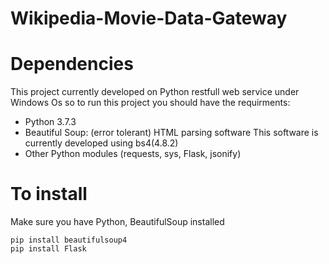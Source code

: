 # Wikipedia-Movie-Data-Gateway
 
# Dependencies
This project currently developed  on Python restfull web service under Windows Os so to run this project you should have the requirments:

- Python 3.7.3
- Beautiful Soup: (error tolerant) HTML parsing software This software is currently developed using bs4(4.8.2) 
- Other Python modules (requests, sys, Flask, jsonify)

# To install

Make sure you have Python, BeautifulSoup installed

    pip install beautifulsoup4
    pip install Flask    